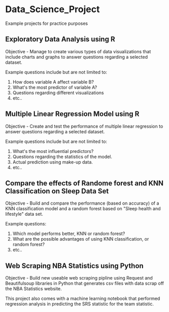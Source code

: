 # Data_Science_Project
Example projects for practice purposes

## Exploratory Data Analysis using R 
Objective - Manage to create various types of data visualizations that include charts and graphs to answer questions regarding a selected dataset.

Example questions include but are not limited to:

1) How does variable A affect variable B?
2) What's the most predictor of variable A?
3) Questions regarding different visualizations
4) etc..

## Multiple Linear Regression Model using R
Objective - Create and test the performance of multiple linear regression to answer questions regarding a selected dataset. 

Example questions include but are not limited to:

1) What's the most influential predictors?
2) Questions regarding the statistics of the model.
3) Actual prediction using make-up data.
4) etc..

## Compare the effects of Randome forest and KNN Classification on Sleep Data Set
Objective - Build and compare the performance (based on accuracy) of a KNN classification model and a random forest based on "Sleep health and lifestyle" data set.

Example questions:
1) Which model performs better, KNN or random forest?
2) What are the possible advantages of using KNN classification, or random forest?
3) etc..

## Web Scraping NBA Statistics using Python
Objective - Build new useable web scraping pipline using Request and Beautifulsoup libraries in Python that generates csv files with data scrap off the NBA Statistics website.

This project also comes with a machine learning notebook that performed regression analysis in predicting the SRS statistic for the team statistic. 

